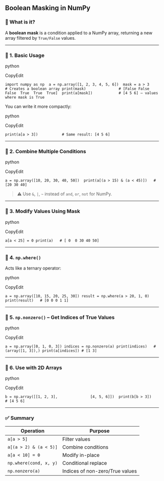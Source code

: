 ## Boolean Masking in NumPy

### 📌 What is it?

A **boolean mask** is a condition applied to a NumPy array, returning a new array filtered by `True/False` values.

---

### 🔹 1. Basic Usage

python

CopyEdit

`import numpy as np  a = np.array([1, 2, 3, 4, 5, 6])  mask = a > 3              # Creates a boolean array print(mask)               # [False False False  True  True  True]  print(a[mask])            # [4 5 6] — values where mask is True`

You can write it more compactly:

python

CopyEdit

`print(a[a > 3])           # Same result: [4 5 6]`

---

### 🔹 2. Combine Multiple Conditions

python

CopyEdit

`a = np.array([10, 20, 30, 40, 50])  print(a[(a > 15) & (a < 45)])   # [20 30 40]`

> ⚠ Use `&`, `|`, `~` instead of `and`, `or`, `not` for NumPy.

---

### 🔹 3. Modify Values Using Mask

python

CopyEdit

`a[a < 25] = 0 print(a)   # [ 0  0 30 40 50]`

---

### 🔹 4. `np.where()`

Acts like a ternary operator:

python

CopyEdit

`a = np.array([10, 15, 20, 25, 30]) result = np.where(a > 20, 1, 0) print(result)   # [0 0 0 1 1]`

---

### 🔹 5. `np.nonzero()` – Get Indices of True Values

python

CopyEdit

`a = np.array([0, 1, 0, 3]) indices = np.nonzero(a) print(indices)   # (array([1, 3]),) print(a[indices]) # [1 3]`

---

### 🔹 6. Use with 2D Arrays

python

CopyEdit

`b = np.array([[1, 2, 3],               [4, 5, 6]])  print(b[b > 3])    # [4 5 6]`

---

### ✅ Summary

|Operation|Purpose|
|---|---|
|`a[a > 5]`|Filter values|
|`a[(a > 2) & (a < 5)]`|Combine conditions|
|`a[a < 10] = 0`|Modify in-place|
|`np.where(cond, x, y)`|Conditional replace|
|`np.nonzero(a)`|Indices of non-zero/True values|